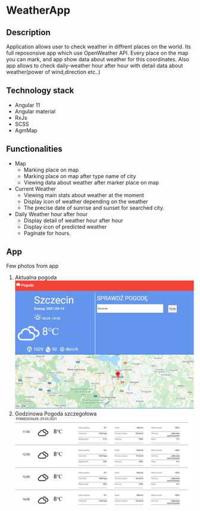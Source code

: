 # WeatherApp

## Description
Application allows user to check weather in diffrent places on the world. Its full reposonsive app which use OpenWeather API. Every place on the map you can mark, and app show data about weather for this coordinates. Also app allows to check daily-weather hour after hour with detail data about weather(power of wind,direction etc..)

## Technology stack

<ul>
  <li>Angular 11</li>
  <li>Angular material</li>
  <li>RxJs</li>
  <li>SCSS</li>
  <li>AgmMap</li>
  
</ul>  

## Functionalities
<ul>
<li>
Map
  <ul>
    <li>Marking place on map</li>
    <li>Marking place on map after type name of city</li>
    <li>Viewing data about weather after marker place on map </li>
  </ul>
</li>
  <li>
 Current Weather
  <ul>
    <li>Viewing main stats about weather at the moment</li>
    <li>Display icon of weather depending on the weather</li>
    <li>The precise date of sunrise and sunset for searched city.</li>
  </ul>
</li>
  <li>
Daily Weather hour after hour
  <ul>
    <li>Display detail of weather hour after hour</li>
    <li>Display icon of predicted weather</li>
    <li>Paginate for hours.</li>
  </ul>
</li>

</ul>  


## App
Few photos from app 
1. Aktualna pogoda
![](ReadmeImg/current.JPG)
2. Godzinowa Pogoda szczegołowa
![](ReadmeImg/dialy.JPG)
